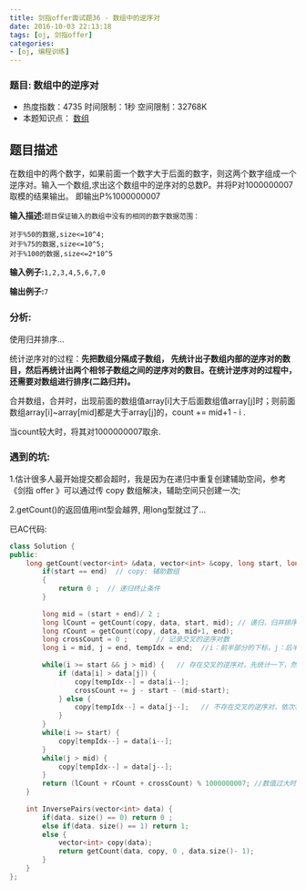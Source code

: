 ```yaml
---
title: 剑指offer面试题36 - 数组中的逆序对
date: 2016-10-03 22:13:18
tags: [oj, 剑指offer]
categories: 
- [oj, 编程训练]
---
```



### 题目: 数组中的逆序对

- 热度指数：4735      时间限制：1秒        空间限制：32768K
- 本题知识点： [数组](http://www.nowcoder.com/questionCenter?questionTypes=000100&mutiTagIds=578)


## 题目描述

在数组中的两个数字，如果前面一个数字大于后面的数字，则这两个数字组成一个逆序对。输入一个数组,求出这个数组中的逆序对的总数P。并将P对1000000007取模的结果输出。 即输出P%1000000007 

**输入描述:**`题目保证输入的数组中没有的相同的数字数据范围：`

```
对于%50的数据,size<=10^4;
对于%75的数据,size<=10^5;
对于%100的数据,size<=2*10^5
```


**输入例子:**`1,2,3,4,5,6,7,0`

**输出例子:**`7`



### 分析:

使用归并排序...



统计逆序对的过程：**先把数组分隔成子数组， 先统计出子数组内部的逆序对的数目，然后再统计出两个相邻子数组之间的逆序对的数目。在统计逆序对的过程中，还需要对数组进行排序(二路归并)。**

合并数组，合并时，出现前面的数组值array[i]大于后面数组值array[j]时；则前面数组array[i]~array[mid]都是大于array[j]的，count += mid+1 - i .

当count较大时，将其对1000000007取余.



### 遇到的坑: 

1.估计很多人最开始提交都会超时，我是因为在递归中重复创建辅助空间，参考《剑指 offer 》可以通过传 copy 数组解决，辅助空间只创建一次;

2.getCount()的返回值用int型会越界, 用long型就过了...



已AC代码:

```cpp
class Solution {
public:    
    long getCount(vector<int> &data, vector<int> &copy, long start, long end){
        if(start == end)  // copy: 辅助数组
        {
            return 0 ;  // 递归终止条件
        }
        
        long mid = (start + end)/ 2 ;
        long lCount = getCount(copy, data, start, mid); // 递归，归并排序，并计算本次逆序对数 
        long rCount = getCount(copy, data, mid+1, end);
        long crossCount = 0 ;       // 记录交叉的逆序对数
        long i = mid, j = end, tempIdx = end;  //i：前半部分的下标，j：后半部分的下标，tempIdx：辅助数组的下标
        
        while(i >= start && j > mid) {   // 存在交叉的逆序对，先统计一下，然后依次将较大值放进辅助数组
            if (data[i] > data[j]) {   
                copy[tempIdx--] = data[i--];
                crossCount += j - start - (mid-start);
            } else {
                copy[tempIdx--] = data[j--];   // 不存在交叉的逆序对，依次将较大值放进辅助数组 
            }
        }
        while(i >= start) {
            copy[tempIdx--] = data[i--];
        }
        while(j > mid) {
            copy[tempIdx--] = data[j--];
        }        
        return (lCount + rCount + crossCount) % 1000000007; //数值过大时求余, 防止溢出
    }
    
    int InversePairs(vector<int> data) {
        if(data. size() == 0) return 0 ;
        else if(data. size() == 1) return 1;
        else {
            vector<int> copy(data);
            return getCount(data, copy, 0 , data.size()- 1);
        }
    }
};
```

